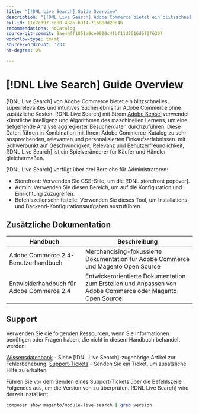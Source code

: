 ```yaml
---
title: "[!DNL Live Search] Guide Overview"
description: "[!DNL Live Search] Adobe Commerce bietet ein blitzschnelles, superrelevantes und intuitives Sucherlebnis."
exl-id: 11e2ed97-ce80-4826-b914-71688dd29e4b
recommendations: noCatalog
source-git-commit: 9ae4aff1851e9ce9920c4fbf11d2616d6f0f6307
workflow-type: tm+mt
source-wordcount: '233'
ht-degree: 0%

---
```


# [!DNL Live Search] Guide Overview

[!DNL Live Search] von Adobe Commerce bietet ein blitzschnelles, superrelevantes und intuitives Sucherlebnis für Adobe Commerce ohne zusätzliche Kosten. [!DNL Live Search] mit Strom [Adobe Sensei](https://www.adobe.com/sensei.html) verwendet künstliche Intelligenz und Algorithmen des maschinellen Lernens, um eine tiefgehende Analyse aggregierter Besucherdaten durchzuführen. Diese Daten führen in Kombination mit Ihrem Adobe Commerce-Katalog zu sehr ansprechenden, relevanten und personalisierten Einkaufserlebnissen. mit Schwerpunkt auf Geschwindigkeit, Relevanz und Benutzerfreundlichkeit, [!DNL Live Search] ist ein Spielveränderer für Käufer und Händler gleichermaßen.

[!DNL Live Search] verfügt über drei Bereiche für Administratoren:

* Storefront: Verwenden Sie CSS-Stile, um die [!DNL storefront popover].
* Admin: Verwenden Sie diesen Bereich, um auf die Konfiguration und Einrichtung zuzugreifen.
* Befehlszeilenschnittstelle: Verwenden Sie dieses Tool, um Installations- und Backend-Konfigurationsaufgaben auszuführen.

## Zusätzliche Dokumentation

| Handbuch | Beschreibung |
|--- |--- |
| Adobe Commerce 2.4-Benutzerhandbuch | Merchandising-fokussierte Dokumentation für Adobe Commerce und Magento Open Source |
| Entwicklerhandbuch für Adobe Commerce 2.4 | Entwickerorientierte Dokumentation zum Erstellen und Anpassen von Adobe Commerce oder Magento Open Source |

## Support

Verwenden Sie die folgenden Ressourcen, wenn Sie Informationen benötigen oder Fragen haben, die nicht in diesem Handbuch behandelt werden:

[Wissensdatenbank](https://experienceleague.adobe.com/docs/commerce-knowledge-base/kb/overview.html) - Siehe [!DNL Live Search]-zugehörige Artikel zur Fehlerbehebung.
[Support-Tickets](https://experienceleague.adobe.com/docs/commerce-knowledge-base/kb/help-center-guide/magento-help-center-user-guide.html#submit-ticket) - Senden Sie ein Ticket, um zusätzliche Hilfe zu erhalten.

Führen Sie vor dem Senden eines Support-Tickets über die Befehlszeile Folgendes aus, um die Version von zu überprüfen. [!DNL Live Search] wird derzeit installiert:

```bash
composer show magento/module-live-search | grep version
```

